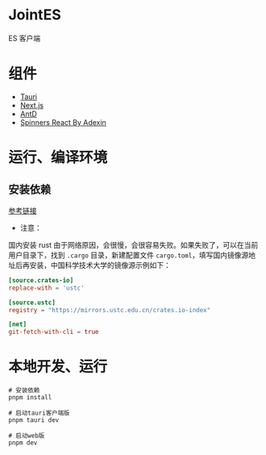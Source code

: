 # JointES

ES 客户端

# 组件

- [Tauri](https://tauri.app/)
- [Next.js](https://nextjs.org/)
- [AntD](https://ant-design.antgroup.com/)
- [Spinners React By Adexin](https://adexin.github.io/spinners/)

# 运行、编译环境

## 安装依赖

[参考链接](https://tauri.app/start/prerequisites/#_top)

- 注意：

国内安装 rust 由于网络原因，会很慢，会很容易失败。如果失败了，可以在当前用户目录下，找到 `.cargo` 目录，新建配置文件 `cargo.toml`，填写国内镜像源地址后再安装，中国科学技术大学的镜像源示例如下：

```toml
[source.crates-io]
replace-with = 'ustc'

[source.ustc]
registry = "https://mirrors.ustc.edu.cn/crates.io-index"

[net]
git-fetch-with-cli = true
```

# 本地开发、运行
```
# 安装依赖
pnpm install

# 启动tauri客户端版
pnpm tauri dev

# 启动web版
pnpm dev
```